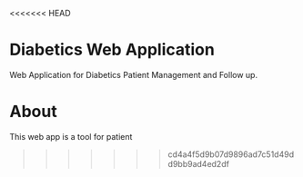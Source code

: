<<<<<<< HEAD
# Diabetics Web Application

Web Application for Diabetics Patient Management and Follow up.

# About

This web app is a tool for patient

>>>>>>> cd4a4f5d9b07d9896ad7c51d49dd9bb9ad4ed2df
